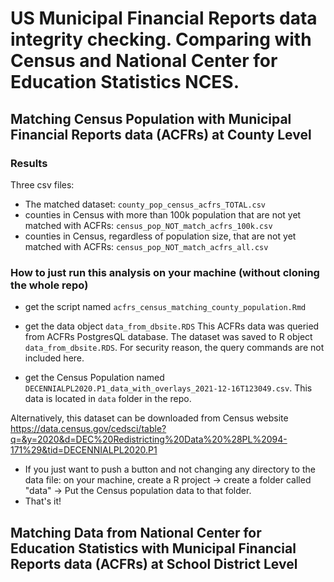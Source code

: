 # US Municipal Financial Reports data integrity checking. Comparing with Census and National Center for Education Statistics NCES.

## Matching Census Population with Municipal Financial Reports data (ACFRs) at County Level

### Results 
Three csv files: 
* The matched dataset: `county_pop_census_acfrs_TOTAL.csv`
* counties in Census with more than 100k population that are not yet matched with ACFRs: `census_pop_NOT_match_acfrs_100k.csv`
* counties in Census, regardless of population size, that are not yet matched with ACFRs: `census_pop_NOT_match_acfrs_all.csv`

### How to just run this analysis on your machine (without cloning the whole repo)
* get the script named `acfrs_census_matching_county_population.Rmd`

* get the data object `data_from_dbsite.RDS`
This ACFRs data was queried from ACFRs PostgresQL database. The dataset was saved to R object `data_from_dbsite.RDS`. 
For security reason, the query commands are not included here.  

* get the Census Population named `DECENNIALPL2020.P1_data_with_overlays_2021-12-16T123049.csv`.
This data is located in `data` folder in the repo. 

Alternatively, this dataset can be downloaded from Census website
https://data.census.gov/cedsci/table?q=&y=2020&d=DEC%20Redistricting%20Data%20%28PL%2094-171%29&tid=DECENNIALPL2020.P1

* If you just want to push a button and not changing any directory to the data file: on your machine, create a R project -> create a folder called "data" -> Put the Census population data to that folder. 
* That's it!

## Matching Data from National Center for Education Statistics with Municipal Financial Reports data (ACFRs) at School District Level 


